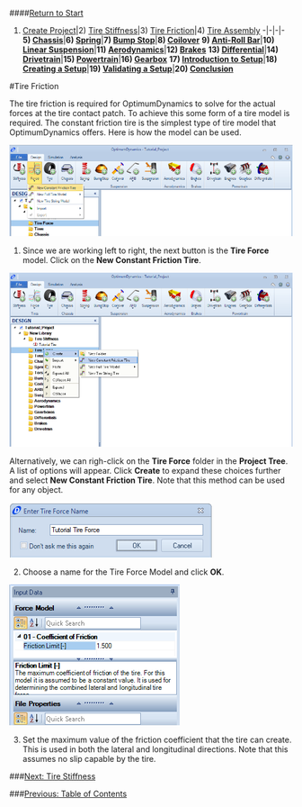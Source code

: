 ####[Return to Start](1_Tutorial_1.md)

1) [Create Project](2_Create_Project.md)|2) [Tire Stiffness](3_Tire_Stiffness.md)|3) [Tire Friction](4_Tire_Friction.md)|4) [Tire Assembly](5_TireAssy.md)
-|-|-|-
__5) [Chassis](6_Chassis.md)__|__6) [Spring](7_Spring.md)__|__7) [Bump Stop](8_BumpStop.md)__|__8) [Coilover](9_Coilover.md)__
__9) [Anti-Roll Bar](10_ARB.md)__|__10) [Linear Suspension](11_LinearSus.md)__|__11) [Aerodynamics](12_Aero.md)__|__12) [Brakes](13_Brakes.md)__
__13) [Differential](14_Diff.md)__|__14) [Drivetrain](15_DT.md)__|__15) [Powertrain](16_Powertrain.md)__|__16) [Gearbox](17_Gearbox.md)__
__17) [Introduction to Setup](18_Setupintro.md)__|__18) [Creating a Setup](19_Setup.md)__|__19) [Validating a Setup](20_ValidateSetup.md)__|__20) [Conclusion](21_Conclusion.md)__

#Tire Friction

The tire friction is required for OptimumDynamics to solve for the actual forces at the tire contact patch.  To achieve this some form of a tire model is required.  The constant friction tire is the simplest type of tire model that OptimumDynamics offers.  Here is how the model can be used.

![Tire Force Button](../img/tire_force_button.png)

1) Since we are working left to right, the next button is the __Tire Force__ model. Click on the __New Constant Friction Tire__.

![Tire Force Right Click](../img/tire_force_right.png)

Alternatively, we can righ-click on the __Tire Force__ folder in the __Project Tree__.  A list of options will appear.  Click __Create__ to expand these choices further and select __New Constant Friction Tire__.  Note that this method can be used for any object.

![Tire Force Name](../img/tire_force_name.png)

2) Choose a name for the Tire Force Model and click __OK__.

![Tire Friction Coefficient](../img/Tire_friction_value.png)

3) Set the maximum value of the friction coefficient that the tire can create.  This is used in both the lateral and longitudinal directions.  Note that this assumes no slip capable by the tire.

###[Next: Tire Stiffness](3_Tire_Stiffness.md)

###[Previous: Table of Contents](1_Tutorial_1.md)